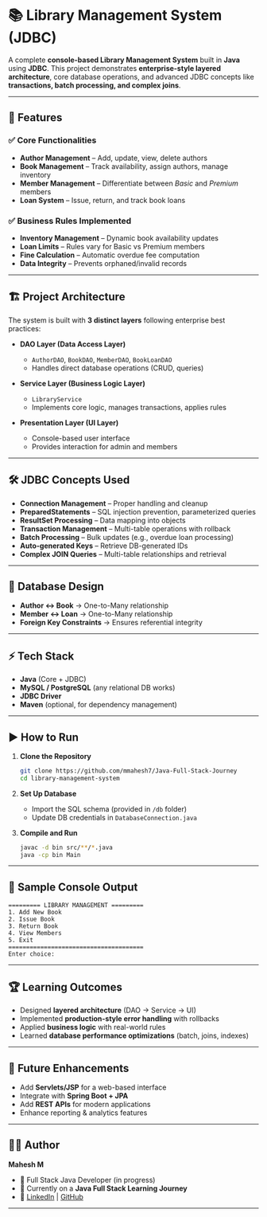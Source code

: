 # 📚 Library Management System (JDBC)

A complete **console-based Library Management System** built in **Java** using **JDBC**.
This project demonstrates **enterprise-style layered architecture**, core database operations, and advanced JDBC concepts like **transactions, batch processing, and complex joins**.

---

## 🚀 Features

### ✅ Core Functionalities

* **Author Management** – Add, update, view, delete authors
* **Book Management** – Track availability, assign authors, manage inventory
* **Member Management** – Differentiate between *Basic* and *Premium* members
* **Loan System** – Issue, return, and track book loans

### ✅ Business Rules Implemented

* **Inventory Management** – Dynamic book availability updates
* **Loan Limits** – Rules vary for Basic vs Premium members
* **Fine Calculation** – Automatic overdue fee computation
* **Data Integrity** – Prevents orphaned/invalid records

---

## 🏗️ Project Architecture

The system is built with **3 distinct layers** following enterprise best practices:

* **DAO Layer (Data Access Layer)**

    * `AuthorDAO`, `BookDAO`, `MemberDAO`, `BookLoanDAO`
    * Handles direct database operations (CRUD, queries)

* **Service Layer (Business Logic Layer)**

    * `LibraryService`
    * Implements core logic, manages transactions, applies rules

* **Presentation Layer (UI Layer)**

    * Console-based user interface
    * Provides interaction for admin and members

---

## 🛠️ JDBC Concepts Used

* **Connection Management** – Proper handling and cleanup
* **PreparedStatements** – SQL injection prevention, parameterized queries
* **ResultSet Processing** – Data mapping into objects
* **Transaction Management** – Multi-table operations with rollback
* **Batch Processing** – Bulk updates (e.g., overdue loan processing)
* **Auto-generated Keys** – Retrieve DB-generated IDs
* **Complex JOIN Queries** – Multi-table relationships and retrieval

---

## 📂 Database Design

* **Author ↔ Book** → One-to-Many relationship
* **Member ↔ Loan** → One-to-Many relationship
* **Foreign Key Constraints** → Ensures referential integrity

---

## ⚡ Tech Stack

* **Java** (Core + JDBC)
* **MySQL / PostgreSQL** (any relational DB works)
* **JDBC Driver**
* **Maven** (optional, for dependency management)

---

## ▶️ How to Run

1. **Clone the Repository**

   ```bash
   git clone https://github.com/mmahesh7/Java-Full-Stack-Journey
   cd library-management-system
   ```

2. **Set Up Database**

    * Import the SQL schema (provided in `/db` folder)
    * Update DB credentials in `DatabaseConnection.java`

3. **Compile and Run**

   ```bash
   javac -d bin src/**/*.java
   java -cp bin Main
   ```

---

## 📸 Sample Console Output

```
========= LIBRARY MANAGEMENT =========
1. Add New Book
2. Issue Book
3. Return Book
4. View Members
5. Exit
======================================
Enter choice:
```

---

## 🏆 Learning Outcomes

* Designed **layered architecture** (DAO → Service → UI)
* Implemented **production-style error handling** with rollbacks
* Applied **business logic** with real-world rules
* Learned **database performance optimizations** (batch, joins, indexes)

---

## 📌 Future Enhancements

* Add **Servlets/JSP** for a web-based interface
* Integrate with **Spring Boot + JPA**
* Add **REST APIs** for modern applications
* Enhance reporting & analytics features

---

## 👨‍💻 Author

**Mahesh M**

* 🚀 Full Stack Java Developer (in progress)
* 📖 Currently on a **Java Full Stack Learning Journey**
* 🔗 [LinkedIn](https://www.linkedin.com/in/mmahesh7) | [GitHub](https://github.com/mmahesh7)

---

